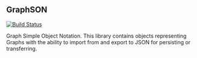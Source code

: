 ## GraphSON

<a href="https://travis-ci.org/binarywhisperer/graphson"><img src="https://travis-ci.com/binarywhisperer/graph.svg?branch=master" alt="Build Status"></a>

Graph Simple Object Notation. This library contains objects representing Graphs with the ability to import from and export to JSON for persisting or transferring.